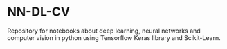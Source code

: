 # NN-DL-CV
Repository for notebooks about deep learning, neural networks and computer vision in python using Tensorflow Keras library and Scikit-Learn.
